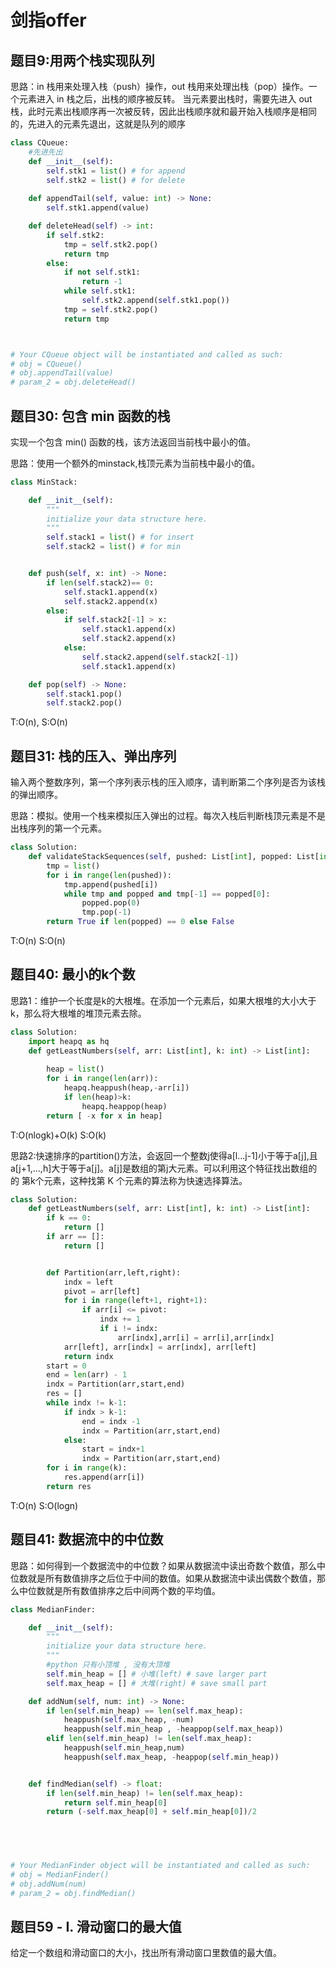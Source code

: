 # 剑指offer

## 题目9:用两个栈实现队列

思路：in 栈用来处理入栈（push）操作，out 栈用来处理出栈（pop）操作。一个元素进入 in 栈之后，出栈的顺序被反转。
当元素要出栈时，需要先进入 out 栈，此时元素出栈顺序再一次被反转，因此出栈顺序就和最开始入栈顺序是相同的，先进入的元素先退出，这就是队列的顺序

```python
class CQueue:
    #先进先出
    def __init__(self):
        self.stk1 = list() # for append
        self.stk2 = list() # for delete
 
    def appendTail(self, value: int) -> None:
        self.stk1.append(value)

    def deleteHead(self) -> int:
        if self.stk2:
            tmp = self.stk2.pop()
            return tmp
        else:
            if not self.stk1:
                return -1
            while self.stk1:
                self.stk2.append(self.stk1.pop())
            tmp = self.stk2.pop()
            return tmp



# Your CQueue object will be instantiated and called as such:
# obj = CQueue()
# obj.appendTail(value)
# param_2 = obj.deleteHead()
```


## 题目30: 包含 min 函数的栈

实现一个包含 min() 函数的栈，该方法返回当前栈中最小的值。

思路：使用一个额外的minstack,栈顶元素为当前栈中最小的值。
```python
class MinStack:

    def __init__(self):
        """
        initialize your data structure here.
        """
        self.stack1 = list() # for insert
        self.stack2 = list() # for min


    def push(self, x: int) -> None:
        if len(self.stack2)== 0:
            self.stack1.append(x)
            self.stack2.append(x)
        else:
            if self.stack2[-1] > x:
                self.stack1.append(x)
                self.stack2.append(x)
            else:
                self.stack2.append(self.stack2[-1])
                self.stack1.append(x)

    def pop(self) -> None:
        self.stack1.pop()
        self.stack2.pop()
```
 
 
T:O(n), S:O(n)


## 题目31:  栈的压入、弹出序列

输入两个整数序列，第一个序列表示栈的压入顺序，请判断第二个序列是否为该栈的弹出顺序。

思路：模拟。使用一个栈来模拟压入弹出的过程。每次入栈后判断栈顶元素是不是出栈序列的第一个元素。

```python
class Solution:
    def validateStackSequences(self, pushed: List[int], popped: List[int]) -> bool:
        tmp = list()
        for i in range(len(pushed)):
            tmp.append(pushed[i])
            while tmp and popped and tmp[-1] == popped[0]:
                popped.pop(0)
                tmp.pop(-1)
        return True if len(popped) == 0 else False
```
T:O(n) S:O(n)



## 题目40: 最小的k个数

思路1：维护一个长度是k的大根堆。在添加一个元素后，如果大根堆的大小大于k，那么将大根堆的堆顶元素去除。


```python
class Solution:
    import heapq as hq
    def getLeastNumbers(self, arr: List[int], k: int) -> List[int]:
        
        heap = list()
        for i in range(len(arr)):
            heapq.heappush(heap,-arr[i])
            if len(heap)>k:
                heapq.heappop(heap)
        return [ -x for x in heap]
```
T:O(nlogk)+O(k)
S:O(k)



思路2:快速排序的partition()方法，会返回一个整数j使得a[l...j-1]小于等于a[j],且a[j+1,...,h]大于等于a[j]。a[j]是数组的第j大元素。可以利用这个特征找出数组的的
第k个元素，这种找第 K 个元素的算法称为快速选择算法。

```python
class Solution:
    def getLeastNumbers(self, arr: List[int], k: int) -> List[int]:
        if k == 0:
            return []
        if arr == []:
            return []


        def Partition(arr,left,right):
            indx = left 
            pivot = arr[left]
            for i in range(left+1, right+1):
                if arr[i] <= pivot:
                    indx += 1
                    if i != indx:
                        arr[indx],arr[i] = arr[i],arr[indx]
            arr[left], arr[indx] = arr[indx], arr[left]
            return indx
        start = 0
        end = len(arr) - 1
        indx = Partition(arr,start,end)
        res = []
        while indx != k-1:
            if indx > k-1:
                end = indx -1
                indx = Partition(arr,start,end)
            else:
                start = indx+1
                indx = Partition(arr,start,end)
        for i in range(k):
            res.append(arr[i])
        return res
```

T:O(n)
S:O(logn)


## 题目41: 数据流中的中位数

思路：如何得到一个数据流中的中位数？如果从数据流中读出奇数个数值，那么中位数就是所有数值排序之后位于中间的数值。如果从数据流中读出偶数个数值，那么中位数就是所有数值排序之后中间两个数的平均值。

 

```python
class MedianFinder:

    def __init__(self):
        """
        initialize your data structure here.
        """
        #python 只有小顶堆 , 没有大顶堆
        self.min_heap = [] # 小堆(left) # save larger part
        self.max_heap = [] # 大堆(right) # save small part

    def addNum(self, num: int) -> None:
        if len(self.min_heap) == len(self.max_heap):
            heappush(self.max_heap, -num)
            heappush(self.min_heap , -heappop(self.max_heap))
        elif len(self.min_heap) != len(self.max_heap):
            heappush(self.min_heap,num)
            heappush(self.max_heap, -heappop(self.min_heap))


    def findMedian(self) -> float:
        if len(self.min_heap) != len(self.max_heap):
            return self.min_heap[0]
        return (-self.max_heap[0] + self.min_heap[0])/2
        




# Your MedianFinder object will be instantiated and called as such:
# obj = MedianFinder()
# obj.addNum(num)
# param_2 = obj.findMedian()
```

## 题目59 - I. 滑动窗口的最大值
给定一个数组和滑动窗口的大小，找出所有滑动窗口里数值的最大值。




